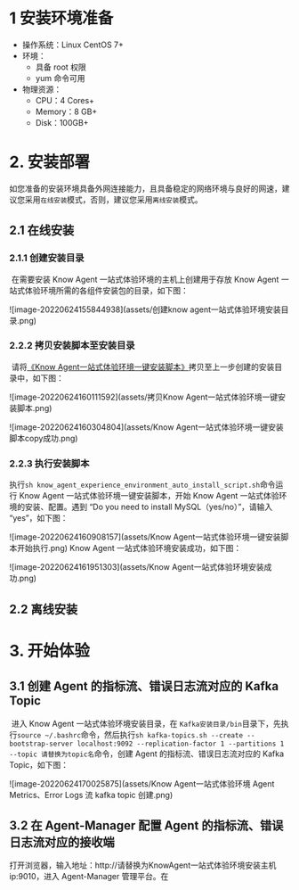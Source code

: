 # 1 安装环境准备

- 操作系统：Linux CentOS 7+ 
- 环境：
  - 具备 root 权限
  - yum 命令可用
- 物理资源：
  - CPU：4 Cores+
  - Memory：8 GB+
  - Disk：100GB+

# 2. 安装部署

​	如您准备的安装环境具备外网连接能力，且具备稳定的网络环境与良好的网速，建议您采用`在线安装`模式，否则，建议您采用`离线安装`模式。

## 2.1 在线安装

### 	2.1.1 创建安装目录	

​		在需要安装 Know Agent 一站式体验环境的主机上创建用于存放 Know Agent 一站式体验环境所需的各组件安装包的目录，如下图：

![image-20220624155844938](assets/创建know agent一站式体验环境安装目录.png)				

### 	2.2.2 拷贝安装脚本至安装目录

​		请将[《Know Agent一站式体验环境一键安装脚本》](know_agent_experience_environment_auto_install_script.sh)拷贝至上一步创建的安装目录中，如下图：

![image-20220624160111592](assets/拷贝Know Agent一站式体验环境一键安装脚本.png)

![image-20220624160304804](assets/Know Agent一站式体验环境一键安装脚本copy成功.png)

### 	2.2.3 执行安装脚本

​		执行`sh know_agent_experience_environment_auto_install_script.sh`命令运行 Know Agent 一站式体验环境一键安装脚本，开始 Know Agent 一站式体验环境的安装、配置。遇到 “Do you need to install MySQL（yes/no）”，请输入 “yes”，如下图：

![image-20220624160908157](assets/Know Agent一站式体验环境一键安装脚本开始执行.png)		Know Agent 一站式体验环境安装成功，如下图：

![image-20220624161951303](assets/Know Agent一站式体验环境安装成功.png)

## 2.2 离线安装



# 3. 开始体验

## 3.1 创建 Agent 的指标流、错误日志流对应的 Kafka Topic

​	进入 Know Agent 一站式体验环境安装目录，在 `Kafka安装目录/bin`目录下，先执行`source ~/.bashrc`命令，然后执行`sh kafka-topics.sh --create --bootstrap-server localhost:9092 --replication-factor 1 --partitions 1 --topic 请替换为topic名`命令，创建 Agent 的指标流、错误日志流对应的 Kafka Topic，如下图：

![image-20220624170025875](assets/Know Agent一站式体验环境 Agent Metrics、Error Logs 流 kafka topic 创建.png)

## 3.2 在 Agent-Manager 配置 Agent 的指标流、错误日志流对应的接收端

​	打开浏览器，输入地址：http://请替换为KnowAgent一站式体验环境安装主机ip:9010，进入 Agent-Manager 管理平台。在

